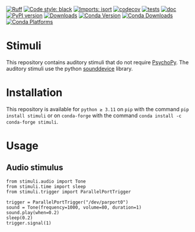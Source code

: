 [![Ruff](https://img.shields.io/endpoint?url=https://raw.githubusercontent.com/astral-sh/ruff/main/assets/badge/v2.json)](https://github.com/astral-sh/ruff)
[![Code style: black](https://img.shields.io/badge/code%20style-black-000000.svg)](https://github.com/psf/black)
[![Imports: isort](https://img.shields.io/badge/%20imports-isort-%231674b1?style=flat&labelColor=ef8336)](https://pycqa.github.io/isort/)
[![codecov](https://codecov.io/gh/mscheltienne/stimuli/graph/badge.svg?token=92BKRPSD0V)](https://codecov.io/gh/mscheltienne/stimuli)
[![tests](https://github.com/mscheltienne/stimuli/actions/workflows/pytest.yaml/badge.svg?branch=main)](https://github.com/mscheltienne/stimuli/actions/workflows/pytest.yaml)
[![doc](https://github.com/mscheltienne/stimuli/actions/workflows/doc.yaml/badge.svg?branch=main)](https://github.com/mscheltienne/stimuli/actions/workflows/doc.yaml)
[![PyPI version](https://badge.fury.io/py/stimuli.svg)](https://badge.fury.io/py/stimuli)
[![Downloads](https://static.pepy.tech/personalized-badge/stimuli?period=total&units=international_system&left_color=grey&right_color=blue&left_text=pypi%20downloads)](https://pepy.tech/project/stimuli)
[![Conda Version](https://img.shields.io/conda/vn/conda-forge/stimuli.svg)](https://anaconda.org/conda-forge/stimuli)
[![Conda Downloads](https://img.shields.io/conda/dn/conda-forge/stimuli.svg)](https://anaconda.org/conda-forge/stimuli)
[![Conda Platforms](https://img.shields.io/conda/pn/conda-forge/stimuli.svg)](https://anaconda.org/conda-forge/stimuli)

# Stimuli

This repository contains auditory stimuli that do not require
[PsychoPy](https://www.psychopy.org/). The auditory stimuli use the python
[sounddevice](https://python-sounddevice.readthedocs.io/en/latest/) library.

# Installation

This repository is available for `python ≥ 3.11` on `pip` with the command
`pip install stimuli` or on `conda-forge` with the command
`conda install -c conda-forge stimuli`.

# Usage

## Audio stimulus

```
from stimuli.audio import Tone
from stimuli.time import sleep
from stimuli.trigger import ParallelPortTrigger

trigger = ParallelPortTrigger("/dev/parport0")
sound = Tone(frequency=1000, volume=80, duration=1)
sound.play(when=0.2)
sleep(0.2)
trigger.signal(1)
```
